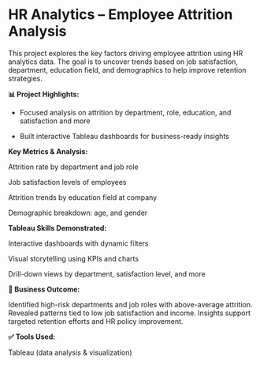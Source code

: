 # HR Analytics – Employee Attrition Analysis

This project explores the key factors driving employee attrition using HR analytics data. The goal is to uncover trends based on job satisfaction, department, education field, and demographics to help improve retention strategies.

**📊 Project Highlights:**

- Focused analysis on attrition by department, role, education, and satisfaction and more

- Built interactive Tableau dashboards for business-ready insights

**Key Metrics & Analysis:**

Attrition rate by department and job role

Job satisfaction levels of employees 

Attrition trends by education field at company

Demographic breakdown: age, and gender


**Tableau Skills Demonstrated:**

Interactive dashboards with dynamic filters

Visual storytelling using KPIs and charts

Drill-down views by department, satisfaction level, and more

**🎯 Business Outcome:**

Identified high-risk departments and job roles with above-average attrition. Revealed patterns tied to low job satisfaction and income. Insights support targeted retention efforts and HR policy improvement.


**✅ Tools Used:**

Tableau (data analysis & visualization)



